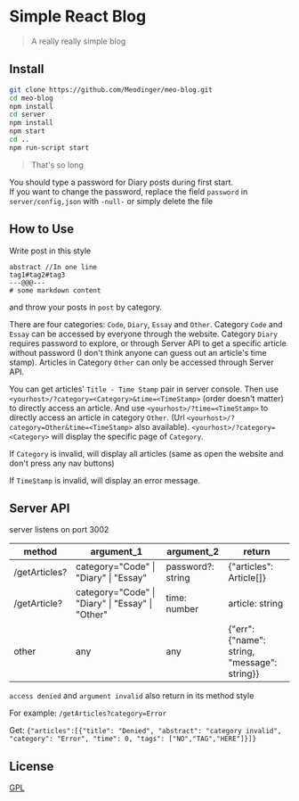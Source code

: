# Simple React Blog
> A really really simple blog


## Install

```bash
git clone https://github.com/Meodinger/meo-blog.git
cd meo-blog
npm install
cd server
npm install
npm start
cd ..
npm run-script start
```
> That's so long

You should type a password for Diary posts during first start.<br/>
If you want to change the password, replace the field `password`
in `server/config,json` with `-null-` or simply delete the file

## How to Use

Write post in this style
```
abstract //In one line
tag1#tag2#tag3
---@@@---
# some markdown content
```
and throw your posts in `post` by category.

There are four categories: `Code`, `Diary`, `Essay` and `Other`.
Category `Code` and `Essay` can be accessed by everyone through the website.
Category `Diary` requires password to explore, or through Server API to get a specific article without password
(I don't think anyone can guess out an article's time stamp).
Articles in Category `Other` can only be accessed through Server API. 

You can get articles' `Title - Time Stamp` pair in server console.
Then use `<yourhost>/?category=<Category>&time=<TimeStamp>` (order doesn't matter) to directly access an article.
And use `<yourhost>/?time=<TimeStamp>` to directly access an article in category `Other`.
(Url `<yourhost>/?category=Other&time=<TimeStamp>` also available). 
`<yourhost>/?category=<Category>` will display the specific page of `Category`.

If `Category` is invalid, will display all articles (same as open the website and don't press any nav buttons)

If `TimeStamp` is invalid, will display an error message.

## Server API

server listens on port 3002<br/>

|method|argument_1|argument_2|return|
|---|---|---|---|
|/getArticles?|category="Code" &verbar; "Diary" &verbar; "Essay"|password?: string|{"articles": Article[]}|
|/getArticle?|category="Code" &verbar; "Diary" &verbar; "Essay" &verbar; "Other"|time: number|article: string|
|other|any|any|{"err": {"name": string, "message": string}}|

`access denied` and `argument invalid` also return in its method style 

For example: `/getArticles?category=Error`

Get: `{"articles":[{"title": "Denied", "abstract": "category invalid", "category": "Error", "time": 0, "tags": ["NO","TAG","HERE"]}]}`



## License

[GPL](http://www.opensource.org/licenses/gpl-2.0.php)
